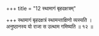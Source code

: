 +++
title = "12 स्थामागं बृहदक्षत्रम्"

+++
स्थामागं बृहदक्षत्रं स्थामन्ताक्षिणो व्यस्यति ।  
अनुष्ठानस्य यो राजा स उत्थाम गमिष्यति ॥ १२ ॥